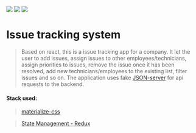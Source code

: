 
<img src="https://img.shields.io/badge/contributor-One-%235c6ae6"> <img src="https://img.shields.io/badge/backend-fake--json--server-%239900cc"> <img src="https://img.shields.io/badge/status-Completed-%23ff6600"> 
# Issue tracking system

> Based on react, this is a issue tracking app for a company. It let the user to add issues, assign issues to other employees/technicians, assign priorities to issues, remove the issue once it has been resolved, add new technicians/employees to the existing list, filter issues and so on. The application uses fake [JSON-server](https://github.com/typicode/json-server) for api requests to the backend.

#### Stack used:
> [materialize-css](https://materializecss.com/)

> [State Management - Redux](https://redux.js.org/)
